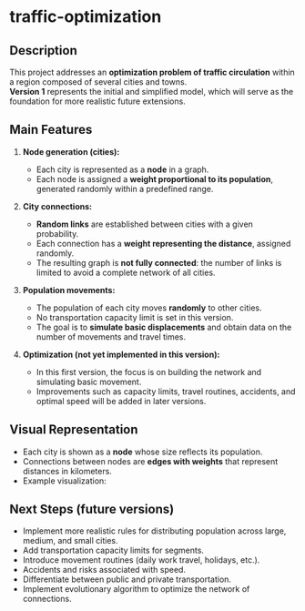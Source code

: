 # traffic-optimization

## Description
This project addresses an **optimization problem of traffic circulation** within a region composed of several cities and towns.  
**Version 1** represents the initial and simplified model, which will serve as the foundation for more realistic future extensions.

## Main Features
1. **Node generation (cities):**
   - Each city is represented as a **node** in a graph.
   - Each node is assigned a **weight proportional to its population**, generated randomly within a predefined range.
   
2. **City connections:**
   - **Random links** are established between cities with a given probability.
   - Each connection has a **weight representing the distance**, assigned randomly.
   - The resulting graph is **not fully connected**: the number of links is limited to avoid a complete network of all cities.

3. **Population movements:**
   - The population of each city moves **randomly** to other cities.
   - No transportation capacity limit is set in this version.
   - The goal is to **simulate basic displacements** and obtain data on the number of movements and travel times.

4. **Optimization (not yet implemented in this version):**
   - In this first version, the focus is on building the network and simulating basic movement.
   - Improvements such as capacity limits, travel routines, accidents, and optimal speed will be added in later versions.

## Visual Representation
- Each city is shown as a **node** whose size reflects its population.
- Connections between nodes are **edges with weights** that represent distances in kilometers.
- Example visualization:

## Next Steps (future versions)
- Implement more realistic rules for distributing population across large, medium, and small cities.
- Add transportation capacity limits for segments.
- Introduce movement routines (daily work travel, holidays, etc.).
- Accidents and risks associated with speed.
- Differentiate between public and private transportation.
- Implement evolutionary algorithm to optimize the network of connections.

